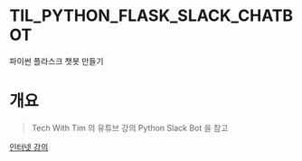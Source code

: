# TIL_PYTHON_FLASK_SLACK_CHATBOT
파이썬 플라스크 챗봇 만들기

# 개요
> Tech With Tim 의 유튜브 강의 Python Slack Bot 을 참고 

[인터넷 강의](https://www.youtube.com/watch?v=KJ5bFv-IRFM&list=PLzMcBGfZo4-kqyzTzJWCV6lyK-ZMYECDc)
